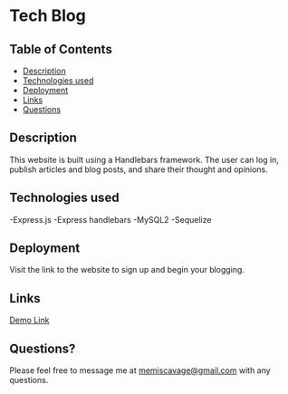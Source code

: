 # Tech Blog

## Table of Contents
- [Description](#description)
- [Technologies used](#technologies-used)
- [Deployment](#deployment)
- [Links](#links)
- [Questions](#questions?)

## Description
This website is built using a Handlebars framework. The user can log in, publish articles and blog posts, and share their thought and opinions.

## Technologies used
-Express.js
-Express handlebars
-MySQL2
-Sequelize

## Deployment
Visit the link to the website to sign up and begin your blogging.

## Links
[Demo Link]()

## Questions?
Please feel free to message me at memiscavage@gmail.com with any questions.